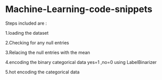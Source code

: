 # Machine-Learning-code-snippets

Steps included are :

1.loading the dataset

2.Checking for any null entries

3.Relacing the null entries with the mean

4.encoding the binary categorical data yes=1 ,no=0 using LabelBinarizer

5.hot encoding the categorical data
